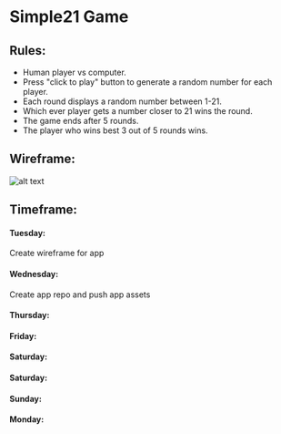 # Simple21 Game


## Rules:
* Human player vs computer.
* Press "click to play" button to generate a random number for each player.
* Each round displays a random number between 1-21.
* Which ever player gets a number closer to 21 wins the round.
* The game ends after 5 rounds.
* The player who wins best 3 out of 5 rounds wins.

## Wireframe:

![alt text](https://github.com/devrlora/simple21.github/blob/master/assets/game_wireframe.png "Logo Title Text 1")


## Timeframe:
#### Tuesday: 
Create wireframe for app
#### Wednesday: 
Create app repo and push app assets
#### Thursday:
#### Friday:
#### Saturday:
#### Saturday:
#### Sunday:
#### Monday:

